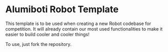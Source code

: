 # Alumiboti Robot Template

This template is to be used when creating a new Robot codebase for competition. It will already contain our most used functionalities to make it easier to build cooler and cooler things!

To use, just fork the repository.
